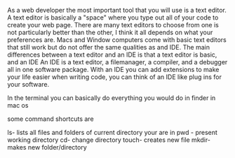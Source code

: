As a web developer the most important tool that you will use is a text editor. A text editor is basically a "space" where you type out all of your code to create your web page. There are many text editors to choose from one is not particularly better than the other, I think it all depends on what your preferences are. Macs and Window computers come with basic text editors that still work but do not offer the same qualities as and IDE. The main differences between a text editor and an IDE is that a text editor is basic, and an IDE An IDE is a text editor, a filemanager, a compiler, and a debugger all in one software package. With an IDE you can add extensions to make your life easier when writing code, you can think of an IDE like plug ins for your software.

In the terminal you can basically do everything you would do in finder in mac os

some command shortcuts are

ls- lists all files and folders of current directory your are in pwd - present working directory cd- change directory touch- creates new file mkdir- makes new folder/directory
